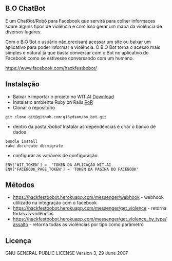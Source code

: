 ## B.O ChatBot

É um ChatBot/Robô para Facebook que servirá para colher informaçes sobre alguns tipos de violência e com isso gerar
um mapa da violência de diversos lugares.

Com o B.O Bot o usuário não precisará acessar um site ou baixar um aplicativo para poder informar a violência. 
O B.O Bot torna o acesso mais simples e natural já que basta conversar com o Bot no aplicativo do Facebook como se estivesse
conversando com um humano.

https://www.facebook.com/hackfestbobot/

## Instalação
* Baixar e importar o projeto no WIT.AI [Download](https://api.wit.ai/export/AbnsKj0LhNoF5Fgb63VOHIIPOfqhfeSPS7B8omeXQEHRkWQaSZgBaypeDccc8J6bJ3zAQLghUXhKa5MsTUQRoJB7g60uVwnX3PfGbt9kFBqIaw)
* Instalar o ambiente Ruby on Rails [RoR](https://gorails.com/setup/ubuntu/16.04)
* Clonar o repositório 
```
git clone git@github.com:g13ydson/bo_bot.git
```
* dentro da pasta */bobot* Instalar as dependências e criar o banco de dados
```
bundle install
rake db:create db:migrate
```
* configurar as variáveis de configuração:
```
ENV['WIT_TOKEN'] =  'TOKEN DA APLICAÇÃO WIT.AI
ENV['FACEBOOK_PAGE_TOKEN'] = 'TOKEN DA PÁGINA DO FACEBOOK'
```


## Métodos
* https://hackfestbobot.herokuapp.com/messenger/webhook - webhook utilizado na integração com o facebook
* https://hackfestbobot.herokuapp.com/messenger/get_violence - retorna todas as violências
* https://hackfestbobot.herokuapp.com/messenger/get_violence_by_type/assalto - retorna todas as violências por tipo como parâmetro


## Licença

GNU GENERAL PUBLIC LICENSE
 Version 3, 29 June 2007

